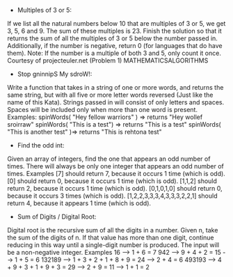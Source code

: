 - Multiples of 3 or 5:

If we list all the natural numbers below 10 that are multiples of 3 or 5, we get 3, 5, 6 and 9. 
The sum of these multiples is 23.
Finish the solution so that it returns the sum of all the multiples of 3 or 5 below the number passed in. 
Additionally, if the number is negative, return 0 (for languages that do have them).
Note: If the number is a multiple of both 3 and 5, only count it once.
Courtesy of projecteuler.net (Problem 1)
MATHEMATICSALGORITHMS

- Stop gninnipS My sdroW!:

Write a function that takes in a string of one or more words, and returns the same string, 
but with all five or more letter words reversed (Just like the name of this Kata). 
Strings passed in will consist of only letters and spaces. 
Spaces will be included only when more than one word is present.
Examples:
spinWords( "Hey fellow warriors" ) => returns "Hey wollef sroirraw" 
spinWords( "This is a test") => returns "This is a test" 
spinWords( "This is another test" )=> returns "This is rehtona test"

- Find the odd int:

Given an array of integers, find the one that appears an odd number of times.
There will always be only one integer that appears an odd number of times.
Examples
[7] should return 7, because it occurs 1 time (which is odd).
[0] should return 0, because it occurs 1 time (which is odd).
[1,1,2] should return 2, because it occurs 1 time (which is odd).
[0,1,0,1,0] should return 0, because it occurs 3 times (which is odd).
[1,2,2,3,3,3,4,3,3,3,2,2,1] should return 4, because it appears 1 time (which is odd).

- Sum of Digits / Digital Root:

Digital root is the recursive sum of all the digits in a number.
Given n, take the sum of the digits of n. If that value has more than one digit, continue reducing in this way until 
a single-digit number is produced. The input will be a non-negative integer.
Examples
    16  -->  1 + 6 = 7
   942  -->  9 + 4 + 2 = 15  -->  1 + 5 = 6
132189  -->  1 + 3 + 2 + 1 + 8 + 9 = 24  -->  2 + 4 = 6
493193  -->  4 + 9 + 3 + 1 + 9 + 3 = 29  -->  2 + 9 = 11  -->  1 + 1 = 2